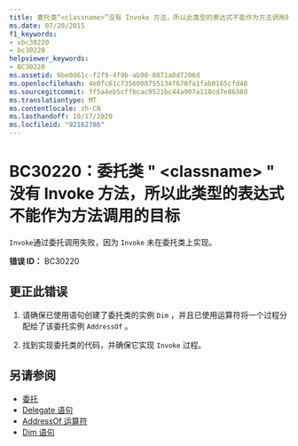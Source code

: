 ```yaml
---
title: 委托类“<classname>”没有 Invoke 方法，所以此类型的表达式不能作为方法调用的目标
ms.date: 07/20/2015
f1_keywords:
- vbc30220
- bc30220
helpviewer_keywords:
- BC30220
ms.assetid: 6be0d61c-f2f9-4f9b-ab90-8871a0d7206d
ms.openlocfilehash: 4e0fc61c7356008755134f670fa1fab0165cfd48
ms.sourcegitcommit: ff5a4eb5cffbcac9521bc44a907a118cd7e8638d
ms.translationtype: MT
ms.contentlocale: zh-CN
ms.lasthandoff: 10/17/2020
ms.locfileid: "92162786"
---
```

# <a name="bc30220-delegate-class-classname-has-no-invoke-method-so-an-expression-of-this-type-cannot-be-the-target-of-a-method-call"></a>BC30220：委托类 " \<classname> " 没有 Invoke 方法，所以此类型的表达式不能作为方法调用的目标

`Invoke`通过委托调用失败，因为 `Invoke` 未在委托类上实现。

 **错误 ID：** BC30220

## <a name="to-correct-this-error"></a>更正此错误

1. 请确保已使用语句创建了委托类的实例 `Dim` ，并且已使用运算符将一个过程分配给了该委托实例 `AddressOf` 。

2. 找到实现委托类的代码，并确保它实现 `Invoke` 过程。

## <a name="see-also"></a>另请参阅

- [委托](../../programming-guide/language-features/delegates/index.md)
- [Delegate 语句](../statements/delegate-statement.md)
- [AddressOf 运算符](../operators/addressof-operator.md)
- [Dim 语句](../statements/dim-statement.md)
